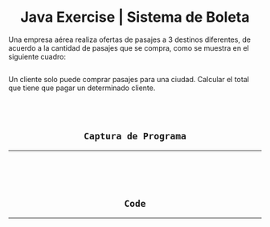<center><h1>Java Exercise | Sistema de Boleta</h1></center>

<p>Una empresa aérea realiza ofertas de pasajes a 3 destinos diferentes, de acuerdo a la cantidad de pasajes que se compra, como se muestra en el siguiente cuadro:</p>

<center><img src="https://imgur.com/t8V5oOw.png" alt=""></center>

<p>Un cliente solo puede comprar pasajes para una ciudad. Calcular el total que tiene que pagar un determinado cliente.</p>
<br><br>
<center><h2><code>Captura de Programa</code></h2></center>

___
<br>
<center><img src="https://imgur.com/b5yiCLY.png" alt=""></center>
<br><br>

<center><h2><code>Code</code></h2></center>

___
<center><img src="https://imgur.com/y78PuBO.png" alt=""></center>
